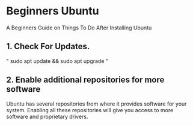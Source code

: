 # Beginners Ubuntu

A Beginners Guide on Things To Do After Installing Ubuntu

## 1. Check For Updates.
" sudo apt update && sudo apt upgrade "

## 2. Enable additional repositories for more software
Ubuntu has several repositories from where it provides software for your system. Enabling all these repositories will give you access to more software and proprietary drivers.

